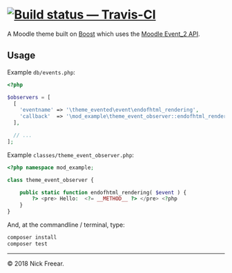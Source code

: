 
# [![Build status — Travis-CI][travis-icon]][travis]

A Moodle theme built on [Boost][] which uses the [Moodle Event_2 API][event_2].


## Usage

Example `db/events.php`:

```php
<?php

$observers = [
  [
    'eventname' => '\theme_evented\event\endofhtml_rendering',
    'callback'  => '\mod_example\theme_event_observer::endofhtml_rendering',
  ],

  // ...
];
```

Example `classes/theme_event_observer.php`:

```php
<?php namespace mod_example;

class theme_event_observer {

    public static function endofhtml_rendering( $event ) {
        ?> <pre> Hello:  <?= __METHOD__ ?> </pre> <?php
    }
}
```

And, at the commandline / terminal, type:

```sh
composer install
composer test
```

---
© 2018 Nick Freear.


[gh]: https://github.com/nfreear/moodle-theme_evented
[travis]:  https://travis-ci.org/nfreear/moodle-theme_evented
[travis-icon]: https://api.travis-ci.org/nfreear/moodle-theme_evented.svg
    "Build status – Travis-CI (PHP + NPM/eslint)"
[gh-boost]: https://github.com/moodle/moodle/tree/master/theme/boost "Boost theme"
[boost]: https://docs.moodle.org/dev/Creating_a_theme_based_on_boost#Starting_files "Boost theme"
[event_2]: https://docs.moodle.org/dev/Event_2 "Moodle Event_2 API."

[End]: //.
